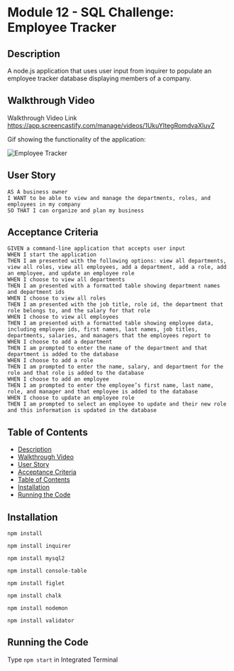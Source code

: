# Module 12 - SQL Challenge: Employee Tracker
   
## Description

A node.js application that uses user input from inquirer to populate an employee tracker database displaying members of a company.

## Walkthrough Video

Walkthrough Video Link <br>
https://app.screencastify.com/manage/videos/1UkuYItegRomdvaXluvZ
  
Gif showing the functionality of the application:
  
![Employee Tracker](./assets/employee-tracker.gif) 
  
## User Story
  
```
AS A business owner
I WANT to be able to view and manage the departments, roles, and employees in my company
SO THAT I can organize and plan my business
```
  
## Acceptance Criteria
  
``` 
GIVEN a command-line application that accepts user input
WHEN I start the application
THEN I am presented with the following options: view all departments, view all roles, view all employees, add a department, add a role, add an employee, and update an employee role
WHEN I choose to view all departments
THEN I am presented with a formatted table showing department names and department ids
WHEN I choose to view all roles
THEN I am presented with the job title, role id, the department that role belongs to, and the salary for that role
WHEN I choose to view all employees
THEN I am presented with a formatted table showing employee data, including employee ids, first names, last names, job titles, departments, salaries, and managers that the employees report to
WHEN I choose to add a department
THEN I am prompted to enter the name of the department and that department is added to the database
WHEN I choose to add a role
THEN I am prompted to enter the name, salary, and department for the role and that role is added to the database
WHEN I choose to add an employee
THEN I am prompted to enter the employee’s first name, last name, role, and manager and that employee is added to the database
WHEN I choose to update an employee role
THEN I am prompted to select an employee to update and their new role and this information is updated in the database 
```
  
## Table of Contents
- [Description](#description)
- [Walkthrough Video](#walkthrough-video)
- [User Story](#user-story)
- [Acceptance Criteria](#acceptance-criteria)
- [Table of Contents](#table-of-contents)
- [Installation](#installation)
- [Running the Code](#running-the-code)



## Installation  
  
`npm install`
  
`npm install inquirer`

`npm install mysql2`

`npm install console-table`

`npm install figlet`

`npm install chalk`

`npm install nodemon`

`npm install validator`
  
## Running the Code
  
Type `npm start` in Integrated Terminal


